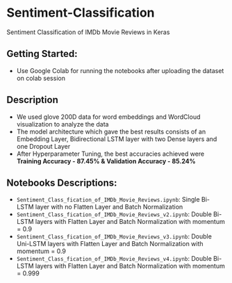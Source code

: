 # Sentiment-Classification
Sentiment Classification of IMDb Movie Reviews in Keras
## Getting Started:
- Use Google Colab for running the notebooks after uploading the dataset on colab session

## Description
- We used glove 200D data for word embeddings and WordCloud visualization to analyze the data
- The model architecture which gave the best results consists of an Embedding Layer, Bidirectional LSTM layer with two Dense layers and one Dropout Layer
- After Hyperparameter Tuning, the best accuracies achieved were **Training Accuracy - 87.45% & Validation Accuracy - 85.24%**

## Notebooks Descriptions:
- `Sentiment_Class_fication_of_IMDb_Movie_Reviews.ipynb`: Single Bi-LSTM layer with no Flatten Layer and Batch Normalization
- `Sentiment_Class_fication_of_IMDb_Movie_Reviews_v2.ipynb`: Double Bi-LSTM layers with Flatten Layer and Batch Normalization with momentum = 0.9
- `Sentiment_Class_fication_of_IMDb_Movie_Reviews_v3.ipynb`: Double Uni-LSTM layers with Flatten Layer and Batch Normalization with momentum = 0.9
- `Sentiment_Class_fication_of_IMDb_Movie_Reviews_v4.ipynb`: Double Bi-LSTM layers with Flatten Layer and Batch Normalization with momentum = 0.999
